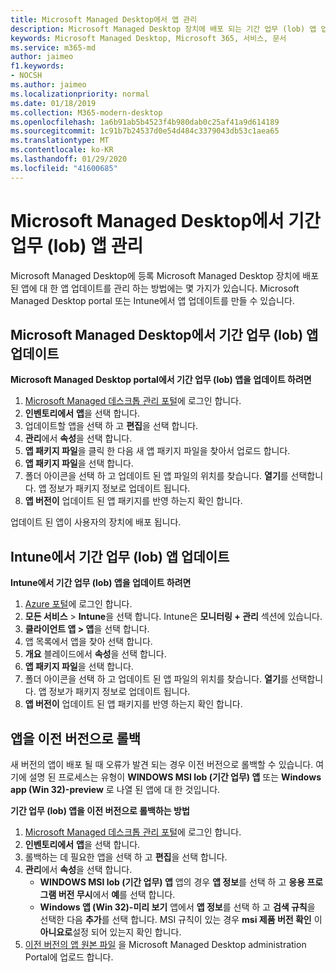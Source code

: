 ```yaml
---
title: Microsoft Managed Desktop에서 앱 관리
description: Microsoft Managed Desktop 장치에 배포 되는 기간 업무 (lob) 앱 업데이트 방법에 대 한 정보
keywords: Microsoft Managed Desktop, Microsoft 365, 서비스, 문서
ms.service: m365-md
author: jaimeo
f1.keywords:
- NOCSH
ms.author: jaimeo
ms.localizationpriority: normal
ms.date: 01/18/2019
ms.collection: M365-modern-desktop
ms.openlocfilehash: 1a6b91ab5b4523f4b980dab0c25af41a9d614189
ms.sourcegitcommit: 1c91b7b24537d0e54d484c3379043db53c1aea65
ms.translationtype: MT
ms.contentlocale: ko-KR
ms.lasthandoff: 01/29/2020
ms.locfileid: "41600685"
---
```

# <a name="manage-line-of-business-apps-in-microsoft-managed-desktop"></a>Microsoft Managed Desktop에서 기간 업무 (lob) 앱 관리

<!--Application management -->

Microsoft Managed Desktop에 등록 Microsoft Managed Desktop 장치에 배포 된 앱에 대 한 앱 업데이트를 관리 하는 방법에는 몇 가지가 있습니다. Microsoft Managed Desktop portal 또는 Intune에서 앱 업데이트를 만들 수 있습니다. 

<span id="update-app-mmd" />

## <a name="update-line-of-business-apps-in-microsoft-managed-desktop"></a>Microsoft Managed Desktop에서 기간 업무 (lob) 앱 업데이트

**Microsoft Managed Desktop portal에서 기간 업무 (lob) 앱을 업데이트 하려면**
1. [Microsoft Managed 데스크톱 관리 포털](https://aka.ms/mmdportal)에 로그인 합니다.
2. **인벤토리에서** **앱**을 선택 합니다.  
3. 업데이트할 앱을 선택 하 고 **편집**을 선택 합니다.
4. **관리**에서 **속성**을 선택 합니다. 
5. **앱 패키지 파일**을 클릭 한 다음 새 앱 패키지 파일을 찾아서 업로드 합니다.
6. **앱 패키지 파일**을 선택 합니다.
7. 폴더 아이콘을 선택 하 고 업데이트 된 앱 파일의 위치를 찾습니다. **열기**를 선택합니다. 앱 정보가 패키지 정보로 업데이트 됩니다.
8. **앱 버전이** 업데이트 된 앱 패키지를 반영 하는지 확인 합니다. 

업데이트 된 앱이 사용자의 장치에 배포 됩니다.

<span id="update-app-intune" />

## <a name="update-line-of-business-apps-in-intune"></a>Intune에서 기간 업무 (lob) 앱 업데이트

**Intune에서 기간 업무 (lob) 앱을 업데이트 하려면**
1. [Azure 포털](https://portal.azure.com)에 로그인 합니다.
2. **모든 서비스** > **Intune**을 선택 합니다. Intune은 **모니터링 + 관리** 섹션에 있습니다.
3. **클라이언트 앱 > 앱**을 선택 합니다.
4. 앱 목록에서 앱을 찾아 선택 합니다.
5. **개요** 블레이드에서 **속성**을 선택 합니다.
6. **앱 패키지 파일**을 선택 합니다.
7. 폴더 아이콘을 선택 하 고 업데이트 된 앱 파일의 위치를 찾습니다. **열기**를 선택합니다. 앱 정보가 패키지 정보로 업데이트 됩니다.
8. **앱 버전이** 업데이트 된 앱 패키지를 반영 하는지 확인 합니다.

<span id="roll-back-app-mmd" />

## <a name="roll-back-an-app-to-a-previous-version"></a>앱을 이전 버전으로 롤백

새 버전의 앱이 배포 될 때 오류가 발견 되는 경우 이전 버전으로 롤백할 수 있습니다. 여기에 설명 된 프로세스는 유형이 **WINDOWS MSI lob (기간 업무) 앱** 또는 **Windows app (Win 32)-preview** 로 나열 된 앱에 대 한 것입니다.

**기간 업무 (lob) 앱을 이전 버전으로 롤백하는 방법**

1. [Microsoft Managed 데스크톱 관리 포털](https://aka.ms/mmdportal)에 로그인 합니다.
2. **인벤토리에서** **앱**을 선택 합니다.  
3. 롤백하는 데 필요한 앱을 선택 하 고 **편집**을 선택 합니다.
4. **관리**에서 **속성**을 선택 합니다. 
    - **WINDOWS MSI lob (기간 업무) 앱** 앱의 경우 **앱 정보**를 선택 하 고 **응용 프로그램 버전 무시**에서 **예**를 선택 합니다.
    - **Windows 앱 (Win 32)-미리 보기** 앱에서 **앱 정보**를 선택 하 고 **검색 규칙**을 선택한 다음 **추가**를 선택 합니다. 
    MSI 규칙이 있는 경우 **msi 제품 버전 확인** 이 **아니요로**설정 되어 있는지 확인 합니다.
5. [이전 버전의 앱 원본 파일](../get-started/deploy-apps.md) 을 Microsoft Managed Desktop administration Portal에 업로드 합니다.  

